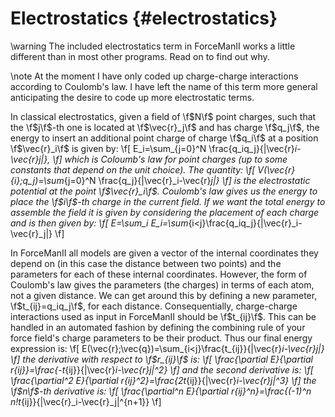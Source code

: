Electrostatics                                                 {#electrostatics}
==============

\warning The included electrostatics term in ForceManII works a little different
than in most other programs. Read on to find out why.

\note At the moment I have only coded up charge-charge interactions according to
Coulomb's law.  I have left the name of this term more general anticipating the
desire to code up more electrostatic terms.

In classical electrostatics, given a field of \f$N\f$ point charges, such that
the \f$j\f$-th one is located at \f$\vec{r}_j\f$ and has charge \f$q_j\f$, the
energy to insert an additional point charge of charge \f$q_i\f$ at a position 
\f$\vec{r}_i\f$ is given by:
\f[
E_i=\sum_{j=0}^N \frac{q_iq_j}{|\vec{r}_i-\vec{r}_j|},
\f]
which is Coloumb's law for point charges (up to some constants that depend on
the unit choice).  The quantity:
\f[
V(\vec{r}_{i};q_j)=\sum_{j=0}^N \frac{q_j}{|\vec{r}_i-\vec{r}_j|}
\f]
is the electrostatic potential at the point \f$\vec{r}_i\f$.  Coulomb's law
gives us the energy to place the \f$i\f$-th charge in the current field.  If
we want the total energy to assemble the field it is given by considering the
placement of each charge and is then given by:
\f[
E=\sum_i E_i=\sum_{i<j}\frac{q_iq_j}{|\vec{r}_i-\vec{r}_j|}
\f]

In ForceManII all models are given a vector of the internal coordinates they
depend on (in this case the distance between two points) and the parameters
for each of these internal coordinates.  However, the form of Coulomb's law
gives the parameters (the charges) in terms of each atom, not a given distance.
We can get around this by defining a new parameter, \f$t_{ij}=q_iq_j\f$, for
each distance.  Consequentially, charge-charge interactions used as input in
ForceManII should be \f$t_{ij}\f$.  This can be handled in an automated fashion
by defining the combining rule of your force field's charge parameters to be
their product.  Thus our final energy expression is:
\f[
E(\vec{r};\vec{q})=\sum_{i<j}\frac{t_{ij}}{|\vec{r}_i-\vec{r}_j|}
\f]
the derivative with respect to \f$r_{ij}\f$ is:
\f[
\frac{\partial E}{\partial r_{ij}}=\frac{-t_{ij}}{|\vec{r}_i-\vec{r}_j|^2}
\f]
and the second derivative is:
\f[
\frac{\partial^2 E}{\partial r_{ij}^2}=\frac{2t_{ij}}{|\vec{r}_i-\vec{r}_j|^3}
\f]
the \f$n\f$-th derivative is:
\f[
\frac{\partial^n E}{\partial r_{ij}^n}=\frac{(-1)^n n!t_{ij}}{|\vec{r}_i-\vec{r}_j|^{n+1}}
\f]

